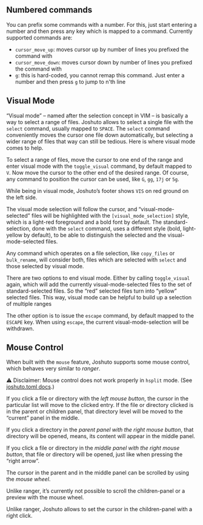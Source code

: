 ## Numbered commands
You can prefix some commands with a number. For this, just start entering
a number and then press any key which is mapped to a command. Currently
supported commands are:
  - `cursor_move_up`: moves cursor up by number of lines you prefixed the
    command with
  - `cursor_move_down`: moves cursor down by number of lines you prefixed the
    command with
  - `g`: this is hard-coded, you cannot remap this command. Just enter a number
    and then press `g` to jump to n'th line

## Visual Mode
“Visual mode” – named after the selection concept in VIM – is basically a way to 
select a range of files.
Joshuto allows to select a single file with the `select` command, usually mapped to `SPACE`.
The `select` command conveniently moves the cursor one file down automatically, but
selecting a wider range of files that way can still be tedious.
Here is where visual mode comes to help.

To select a range of files, move the cursor to one end of the range and enter visual mode
with the `toggle_visual` command, by default mapped to `V`.
Now move the cursor to the other end of the desired range.
Of course, any command to position the cursor can be used, like `G`, `gg`, `17j` or `5g`.

While being in visual mode, Joshuto’s footer shows `VIS` on red ground on the left side.

The visual mode selection will follow the cursor, and “visual-mode-selected” files will be
highlighted with the `[visual_mode_selection]` style, which is a light-red foreground and
a bold font by default.
The standard-selection, done with the `select` command, uses a different style (bold, light-yellow by default),
to be able to distinguish the selected and the visual-mode-selected files.

Any command which operates on a file selection, like `copy_files` or `bulk_rename`, will
consider both, files which are selected with `select` and those selected by visual mode.

There are two options to end visual mode. Either by calling `toggle_visual` again, which
will add the currently visual-mode-selected files to the set of standard-selected files.
So the “red” selected files turn into “yellow” selected files.
This way, visual mode can be helpful to build up a selection of multiple ranges

The other option is to issue the `escape` command, by default mapped to the `ESCAPE` key.
When using `escape`, the current visual-mode-selection will be withdrawn.

## Mouse Control
When built with the `mouse` feature, Joshuto supports some mouse control,
which behaves very similar to *ranger*.

⚠ Disclaimer: Mouse control does not work properly in `hsplit` mode.
(See [joshuto.toml docs](configuration/joshuto.toml.md#Different_view_layouts).)

If you click a file or directory with the *left mouse button*,
the cursor in the particular list will move to the clicked entry.
If the file or directory clicked is in the parent or children panel,
that directory level will be moved to the “current” panel in the middle.

If you click a directory in the *parent panel with the right mouse button*,
that directory will be opened, means, its content will appear in the middle panel.

If you click a file or directory in the *middle panel with the right mouse button*,
that file or directory will be opened, just like when pressing the “right arrow”.

The cursor in the parent and in the middle panel can be scrolled by using the *mouse wheel*.

Unlike ranger, it’s currently not possible to scroll the children-panel or a preview
with the mouse wheel.

Unlike ranger, Joshuto allows to set the cursor in the children-panel with a right click.
